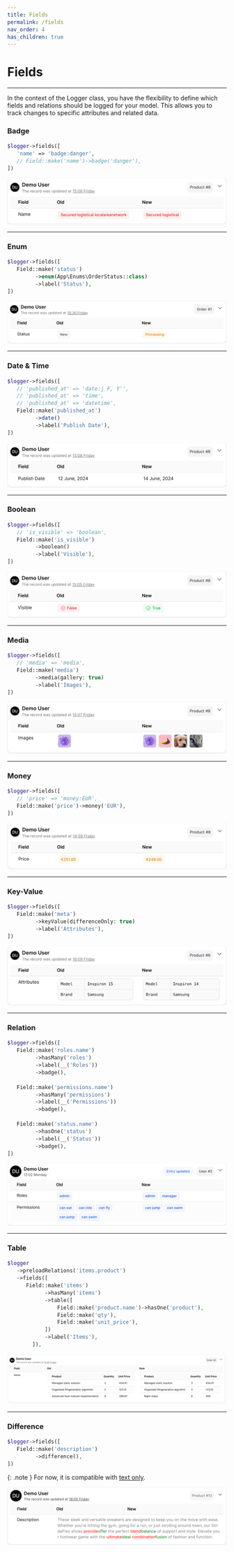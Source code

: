 ```yaml
---
title: Fields
permalink: /fields
nav_order: 4
has_children: true
---
```


# Fields

___

In the context of the Logger class, you have the flexibility to define which fields and relations should be logged for your model. This allows you to track changes to specific attributes and related data.


### Badge

```php
$logger->fields([
   'name' => 'badge:danger',
   // Field::make('name')->badge('danger'),
])
```

![Screenshot](./assets/images/badge-screenshot.png)

____

### Enum

```php
$logger->fields([
   Field::make('status')
         ->enum(App\Enums\OrderStatus::class)
         ->label('Status'),
])
```

![Screenshot](./assets/images/enum-screenshot.png)

____

### Date & Time

```php
$logger->fields([
   // 'published_at' => 'date:j F, Y'',
   // 'published_at' => 'time',
   // 'published_at' => 'datetime',
   Field::make('published_at')
         ->date()
         ->label('Publish Date'),
])
```

![Screenshot](./assets/images/datetime-screenshot.png)

____

### Boolean

```php
$logger->fields([
   // 'is_visible' => 'boolean',
   Field::make('is_visible')
         ->boolean()
         ->label('Visible'),
])
```

![Screenshot](./assets/images/boolean-screenshot.png)

____

### Media

```php
$logger->fields([
   // 'media' => 'media',
   Field::make('media')
         ->media(gallery: true)
         ->label('Images'),
])
```

![Screenshot](./assets/images/media-screenshot.png)

____

### Money

```php
$logger->fields([
   // 'price' => 'money:EUR',
   Field::make('price')->money('EUR'),
])
```

![Screenshot](./assets/images/money-screenshot.png)

____

### Key-Value

```php
$logger->fields([
   Field::make('meta')
         ->keyValue(differenceOnly: true)
         ->label('Attributes'),
])
```

![Screenshot](./assets/images/key-value-screenshot.png)

____

### Relation

```php
$logger->fields([
   Field::make('roles.name')
         ->hasMany('roles')
         ->label(__('Roles'))
         ->badge(),

   Field::make('permissions.name')
         ->hasMany('permissions')
         ->label(__('Permissions'))
         ->badge(),

   Field::make('status.name')
         ->hasOne('status')
         ->label(__('Status'))
         ->badge(),
])
```

![Screenshot](./assets/images/relation-screenshot.png)

____

### Table

```php
$logger
   ->preloadRelations('items.product')
   ->fields([
      Field::make('items')
            ->hasMany('items')
            ->table([
                Field::make('product.name')->hasOne('product'),
                Field::make('qty'),
                Field::make('unit_price'),
            ])
            ->label('Items'),
        ]),
```

![Screenshot](./assets/images/table-screenshot.png)

____

### Difference

```php
$logger->fields([
   Field::make('description')
         ->difference(),
])
```

{: .note }
For now, it is compatible with <u>text only</u>.

![Screenshot](./assets/images/difference-screenshot.png)

